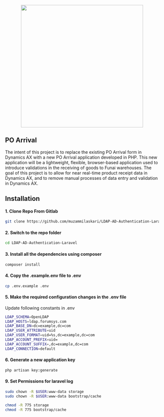 <p align="center"><img src="https://www.funai.us/wp-content/uploads/funai_corp_logo_40x322-2.png" width="400"></p>

## PO Arrival

The intent of this project is to replace the existing PO Arrival form in Dynamics AX with a new PO Arrival application developed in PHP. This new application will be a lightweight, flexible, browser-based application used to introduce validations in the receiving of goods to Funai warehouses.
The goal of this project is to allow for near real-time product receipt data in Dynamics AX, and to remove manual processes of data entry and validation in Dynamics AX.

## Installation

#### 1. Clone Repo From Gitlab

```bash
git clone https://github.com/muzammilaskari/LDAP-AD-Authentication-Laravel.git
```

#### 2. Switch to the repo folder
```bash
cd LDAP-AD-Authentication-Laravel
```
   
#### 3. Install all the dependencies using composer
```bash
composer install
```

#### 4. Copy the .example.env file to .env
```bash
cp .env.example .env
```

#### 5. Make the required configuration changes in the .env file
Update following constants in .env
```bash
LDAP_SCHEMA=OpenLDAP
LDAP_HOSTS=ldap.forumsys.com
LDAP_BASE_DN=dc=example,dc=com
LDAP_USER_ATTRIBUTE=uid
LDAP_USER_FORMAT=uid=%s,dc=example,dc=com
LDAP_ACCOUNT_PREFIX=uid=
LDAP_ACCOUNT_SUFFIX=,dc=example,dc=com
LDAP_CONNECTION=default
```

#### 6. Generate a new application key
```bash
php artisan key:generate
```

#### 9. Set Permissions for laravel log
```bash
sudo chown -R $USER:www-data storage
sudo chown -R $USER:www-data bootstrap/cache

chmod -R 775 storage
chmod -R 775 bootstrap/cache
```
